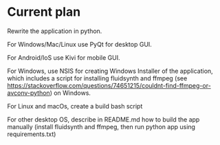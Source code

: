 <h1> Current plan </h1>

Rewrite the application in python.

For Windows/Mac/Linux use PyQt for desktop GUI.

For Android/IoS use Kivi for mobile GUI.

For Windows, use NSIS for creating Windows Installer of the application, which includes a script for installing fluidsynth and ffmpeg (see https://stackoverflow.com/questions/74651215/couldnt-find-ffmpeg-or-avconv-python) on Windows.

For Linux and macOs, create a build bash script

For other desktop OS, describe in README.md how to build the app manually (install fluidsynth and ffmpeg, then run python app using requirements.txt)
